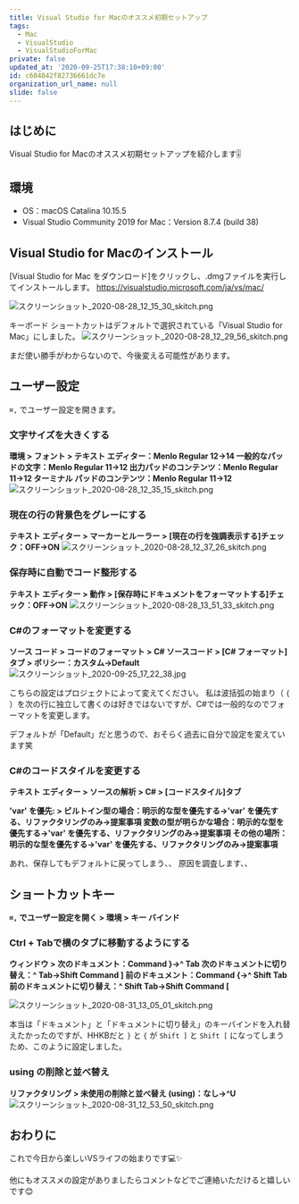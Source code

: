 ```yaml
---
title: Visual Studio for Macのオススメ初期セットアップ
tags:
  - Mac
  - VisualStudio
  - VisualStudioForMac
private: false
updated_at: '2020-09-25T17:38:10+09:00'
id: c604842f82736661dc7e
organization_url_name: null
slide: false
---
```

## はじめに

Visual Studio for Macのオススメ初期セットアップを紹介します:level_slider:

## 環境

- OS：macOS Catalina 10.15.5
- Visual Studio Community 2019 for Mac：Version 8.7.4 (build 38)

## Visual Studio for Macのインストール

[Visual Studio for Mac をダウンロード]をクリックし、.dmgファイルを実行してインストールします。
https://visualstudio.microsoft.com/ja/vs/mac/

![スクリーンショット_2020-08-28_12_15_30_skitch.png](https://qiita-image-store.s3.ap-northeast-1.amazonaws.com/0/138245/9e3591a3-60c8-cd1a-6827-9e94fe7f1d61.png)

キーボード ショートカットはデフォルトで選択されている「Visual Studio for Mac」にしました。
![スクリーンショット_2020-08-28_12_29_56_skitch.png](https://qiita-image-store.s3.ap-northeast-1.amazonaws.com/0/138245/da20cc84-e005-e9e6-5650-5c993402e94a.png)

まだ使い勝手がわからないので、今後変える可能性があります。

## ユーザー設定

`⌘,` でユーザー設定を開きます。

### 文字サイズを大きくする

__環境 > フォント >
テキスト エディター：Menlo Regular 12→14
一般的なパッドの文字：Menlo Regular 11→12
出力パッドのコンテンツ：Menlo Regular 11→12
ターミナル パッドのコンテンツ：Menlo Regular 11→12__
![スクリーンショット_2020-08-28_12_35_15_skitch.png](https://qiita-image-store.s3.ap-northeast-1.amazonaws.com/0/138245/9eb93df9-3606-11cf-c5ee-cfdc601db7a4.png)

### 現在の行の背景色をグレーにする

__テキスト エディター > マーカーとルーラー >
[現在の行を強調表示する]チェック：OFF→ON__
![スクリーンショット_2020-08-28_12_37_26_skitch.png](https://qiita-image-store.s3.ap-northeast-1.amazonaws.com/0/138245/2578bcb8-78d7-cb24-8fa7-7e7708bc31d9.png)

### 保存時に自動でコード整形する

__テキスト エディター > 動作 >
[保存時にドキュメントをフォーマットする]チェック：OFF→ON__
![スクリーンショット_2020-08-28_13_51_33_skitch.png](https://qiita-image-store.s3.ap-northeast-1.amazonaws.com/0/138245/c469acc8-4b68-03e5-f2b3-bef00d861f0d.png)

### C#のフォーマットを変更する

__ソース コード > コードのフォーマット > C# ソースコード >
[C# フォーマット]タブ > ポリシー：カスタム→Default__
![スクリーンショット_2020-09-25_17_22_38.jpg](https://qiita-image-store.s3.ap-northeast-1.amazonaws.com/0/138245/45de46a0-c75e-485e-748f-42a7b4e70a85.jpeg)

こちらの設定はプロジェクトによって変えてください。
私は波括弧の始まり（ `{` ）を次の行に独立して書くのは好きではないですが、C#では一般的なのでフォーマットを変更します。

デフォルトが「Default」だと思うので、おそらく過去に自分で設定を変えています笑

### C#のコードスタイルを変更する

__テキスト エディター > ソースの解析 > C# > [コードスタイル]タブ__

__'var' を優先: >
ビルトイン型の場合：明示的な型を優先する→'var' を優先する、リファクタリングのみ→提案事項
変数の型が明らかな場合：明示的な型を優先する→'var' を優先する、リファクタリングのみ→提案事項
その他の場所：明示的な型を優先する→'var' を優先する、リファクタリングのみ→提案事項__

あれ、保存してもデフォルトに戻ってしまう、、
原因を調査します、、

## ショートカットキー

__`⌘,` でユーザー設定を開く > 環境 > キー バインド__

### Ctrl + Tabで横のタブに移動するようにする

__ウィンドウ >
次のドキュメント：Command }→^ Tab
次のドキュメントに切り替え：^ Tab→Shift Command ]
前のドキュメント：Command {→^ Shift Tab
前のドキュメントに切り替え：^ Shift Tab→Shift Command [__

![スクリーンショット_2020-08-31_13_05_01_skitch.png](https://qiita-image-store.s3.ap-northeast-1.amazonaws.com/0/138245/569311ff-e6ff-f165-2f73-762bd096cf7f.png)

本当は「ドキュメント」と「ドキュメントに切り替え」のキーバインドを入れ替えたかったのですが、HHKBだと `}` と `{` が `Shift ]` と `Shift [` になってしまうため、このように設定しました。

### using の削除と並べ替え

__リファクタリング > 未使用の削除と並べ替え (using)：なし→^U__
![スクリーンショット_2020-08-31_12_53_50_skitch.png](https://qiita-image-store.s3.ap-northeast-1.amazonaws.com/0/138245/5b6e29d6-25d5-43ad-bfe4-0c10c3219702.png)

## おわりに

これで今日から楽しいVSライフの始まりです:computer::sparkles:

他にもオススメの設定がありましたらコメントなどでご連絡いただけると嬉しいです:blush:
